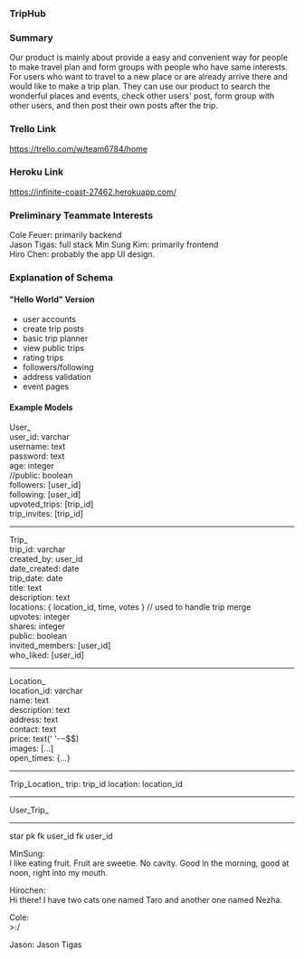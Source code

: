 ### TripHub

### Summary

Our product is mainly about provide a easy and convenient way for people to make travel plan and form groups with people who have same interests. For users who want to travel to a new place or are already arrive there and would like to make a trip plan. They can use our product to search the wonderful places and events, check other users' post, form group with other users, and then post their own posts after the trip.

### Trello Link

https://trello.com/w/team6784/home

### Heroku Link

https://infinite-coast-27462.herokuapp.com/

### Preliminary Teammate Interests

Cole Feuer: primarily backend  
Jason Tigas: full stack
Min Sung Kim: primarily frontend  
Hiro Chen: probably the app UI design.

### Explanation of Schema

#### "Hello World" Version

-   user accounts
-   create trip posts
-   basic trip planner
-   view public trips
-   rating trips
-   followers/following
-   address validation
-   event pages

#### Example Models

User\_  
user_id: varchar  
username: text  
password: text  
age: integer  
//public: boolean  
followers: [user_id]  
following: [user_id]  
upvoted_trips: [trip_id]  
trip_invites: [trip_id]

---

Trip\_  
trip_id: varchar  
created_by: user_id  
date_created: date  
trip_date: date  
title: text  
description: text  
locations: { location_id, time, votes } // used to handle trip merge  
upvotes: integer  
shares: integer  
public: boolean  
invited_members: [user_id]  
who_liked: [user_id]

---

Location\_  
location_id: varchar  
name: text  
description: text  
address: text  
contact: text  
price: text(' '-$-$$$)  
images: [...]  
open_times: {...}

---

Trip_Location\_
trip: trip_id
location: location_id

---

User_Trip\_

---

star
pk
fk user_id
fk user_id

MinSung:  
I like eating fruit. Fruit are sweetie. No cavity. Good in the morning, good at noon, right into my mouth.

Hirochen:  
Hi there! I have two cats one named Taro and another one named Nezha. 

Cole:  
\>:/

Jason:
Jason Tigas
